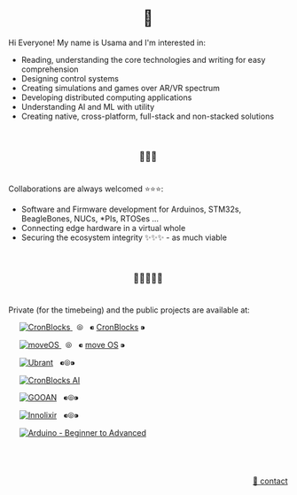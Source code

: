 <h1 align="center">👋</h1>

Hi Everyone! My name is Usama and I'm interested in:

  - Reading, understanding the core technologies and writing for easy comprehension
  - Designing control systems
  - Creating simulations and games over AR/VR spectrum
  - Developing distributed computing applications
  - Understanding AI and ML with utility
  - Creating native, cross-platform, full-stack and non-stacked solutions


&nbsp;

<h3 align="center">💞️💞️💞️</h3>

# 

Collaborations are always welcomed :star::star::star::
  - Software and Firmware development for Arduinos, STM32s, BeagleBones, NUCs, \*PIs, RTOSes ...
  - Connecting edge hardware in a virtual whole
  - Securing the ecosystem integrity ✨✨✨ - as much viable


&nbsp;

<h3 align="center">🌱🌱🌱🌱🌱</h3>

# 

Private (for the timebeing) and the public projects are available at:

<p align="left">
  <!-- CronBlocks -->
  &nbsp;&nbsp;&nbsp;&nbsp;
  <a href="https://github.com/cronblocks">
    <img src="https://avatars.githubusercontent.com/u/86520771?s=48&v=4" alt="CronBlocks" />
  </a>
  &nbsp;&nbsp;⦾&nbsp;&nbsp;
  ⁌ <a href="https://github.com/cronblocks">CronBlocks</a> ⁍
  
  
  <!-- moveOS -->
  &nbsp;&nbsp;&nbsp;&nbsp;
  <a href="https://github.com/move-os">
    <img src="https://avatars.githubusercontent.com/u/116582302?s=48&v=4" alt="moveOS" />
  </a>
  &nbsp;&nbsp;⦾&nbsp;&nbsp;
  ⁌ <a href="https://github.com/move-os">move OS</a> ⁍
  
  
  <!-- Ubrant -->
  &nbsp;&nbsp;&nbsp;&nbsp;
  <a href="https://github.com/ubrant"><img src="https://avatars.githubusercontent.com/u/87671848?s=48&v=4" alt="Ubrant" /></a>
  &nbsp;&nbsp;⁌⦾⁍&nbsp;&nbsp;
  
  
  <!-- CronBlocks AI -->
  &nbsp;&nbsp;&nbsp;&nbsp;
  <a href="https://github.com/cronblocks-ai"><img src="https://avatars.githubusercontent.com/u/103107980?s=48&v=4" alt="CronBlocks AI" /></a>
  
  
  <!-- CronBlocks -->
  &nbsp;&nbsp;&nbsp;&nbsp;
  <a href="https://github.com/gooan"><img src="https://avatars.githubusercontent.com/u/87671960?s=48&v=4" alt="GOOAN" /></a>
  &nbsp;&nbsp;⁌⦾⁍&nbsp;&nbsp;
  
  
  <!-- InnoLixir -->
  &nbsp;&nbsp;&nbsp;&nbsp;
  <a href="https://github.com/innolixir"><img src="https://avatars.githubusercontent.com/u/85053112?s=48&v=4" alt="Innolixir" /></a>
  &nbsp;&nbsp;⁌⦾⁍&nbsp;&nbsp;
  
  
  <!-- Arduino - Beginner to Advanced -->
  &nbsp;&nbsp;&nbsp;&nbsp;
  <a href="https://github.com/arduino-ba"><img src="https://avatars.githubusercontent.com/u/121078777?s=48&v=4" alt="Arduino - Beginner to Advanced" /></a>
</p>


&nbsp;

# 
<p align="right"><a href="https://www.linkedin.com/in/usa-m">&#128231; contact</a></p>
